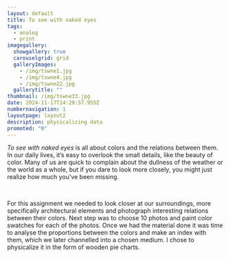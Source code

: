 ```yaml
---
layout: default
title: To see with naked eyes
tags:
  - analog
  - print
imagegallery:
  showgallery: true
  carouselgrid: grid
  galleryImages:
    - /img/tswne1.jpg
    - /img/tswne4.jpg
    - /img/tswne22.jpg
  gallerytitle: ""
thumbnail: /img/tswne33.jpg
date: 2024-11-17T14:29:57.955Z
numbernavigation: 1
layoutpage: layout2
description: physicalizing data
promoted: "0"
---
```


_To see with naked eyes_ is all about colors and the relations between them. In our daily lives, it’s easy to overlook the small details, like the beauty of color. Many of us are quick to complain about the dullness of the weather or the world as a whole, but if you dare to look more closely, you might just realize how much you've been missing.

<br>

For this assignment we needed to look closer at our surroundings, more specifically architectural elements and photograph interesting relations between their colors. Next step was to choose 10 photos and paint color swatches for each of the photos. Once we had the material done it was time to analyse the proportions between the colors and make an index with them, which we later channelled into a chosen medium. I chose to physicalize it in the form of wooden pie charts.